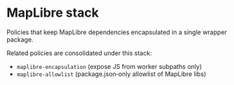 # MapLibre stack

Policies that keep MapLibre dependencies encapsulated in a single wrapper package.

Related policies are consolidated under this stack:
- `maplibre-encapsulation` (expose JS from worker subpaths only)
- `maplibre-allowlist` (package.json‑only allowlist of MapLibre libs)

